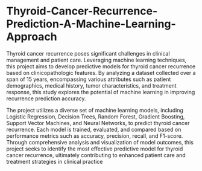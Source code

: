 # Thyroid-Cancer-Recurrence-Prediction-A-Machine-Learning-Approach
Thyroid cancer recurrence poses significant challenges in clinical management and patient care. Leveraging machine learning techniques, this project aims to develop predictive models for thyroid cancer recurrence based on clinicopathologic features. By analyzing a dataset collected over a span of 15 years, encompassing various attributes such as patient demographics, medical history, tumor characteristics, and treatment response, this study explores the potential of machine learning in improving recurrence prediction accuracy.

The project utilizes a diverse set of machine learning models, including Logistic Regression, Decision Trees, Random Forest, Gradient Boosting, Support Vector Machines, and Neural Networks, to predict thyroid cancer recurrence. Each model is trained, evaluated, and compared based on performance metrics such as accuracy, precision, recall, and F1-score. Through comprehensive analysis and visualization of model outcomes, this project seeks to identify the most effective predictive model for thyroid cancer recurrence, ultimately contributing to enhanced patient care and treatment strategies in clinical practice
